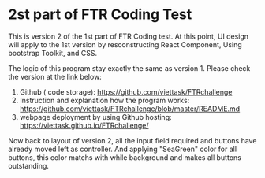 # 2st part of FTR Coding Test 

This is version 2 of the 1st part of FTR Coding test. At this point, UI design will apply to the 1st version by resconstructing React Component, Using bootstrap Toolkit,  and CSS.

The logic of this program stay exactly the same as version 1. Please check the version at the link below:
1. Github ( code storage): https://github.com/viettask/FTRchallenge
2. Instruction and explanation how the program works: https://github.com/viettask/FTRchallenge/blob/master/README.md
3. webpage deployment by using Github hosting: https://viettask.github.io/FTRchallenge/

Now back to layout of version 2, all the input field required and buttons have already moved left as controller. And applying "SeaGreen" color for all buttons, this color matchs with while background and makes all buttons outstanding. 





